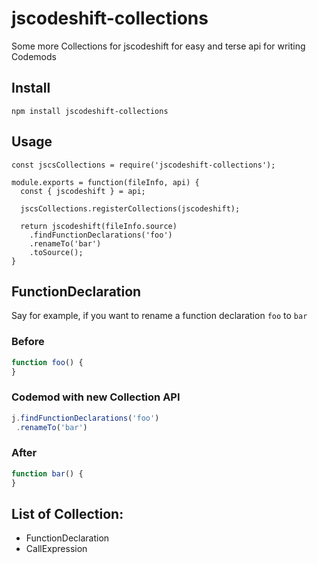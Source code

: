 # jscodeshift-collections

Some more Collections for jscodeshift for easy and terse api for writing Codemods

## Install
```
npm install jscodeshift-collections
```

## Usage
```
const jscsCollections = require('jscodeshift-collections');

module.exports = function(fileInfo, api) {
  const { jscodeshift } = api;

  jscsCollections.registerCollections(jscodeshift);

  return jscodeshift(fileInfo.source)
    .findFunctionDeclarations('foo')
    .renameTo('bar')
    .toSource();
}
```

## FunctionDeclaration

Say for example, if you want to rename a function declaration `foo` to `bar` 

### Before

```js
function foo() {
}
```

### Codemod with new Collection API
```js
j.findFunctionDeclarations('foo')
 .renameTo('bar')
```

### After

```js
function bar() {
}
```

## List of Collection:
- FunctionDeclaration
- CallExpression
